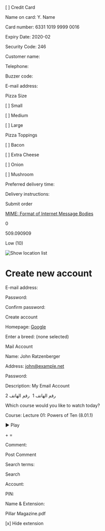\[ ] Credit Card

Name on card: Y. Name

Card number: 6331 1019 9999 0016

Expiry Date: 2020-02

Security Code: 246

Customer name:

Telephone:

Buzzer code:

E-mail address:

Pizza Size

\[ ] Small

\[ ] Medium

\[ ] Large

Pizza Toppings

\[ ] Bacon

\[ ] Extra Cheese

\[ ] Onion

\[ ] Mushroom

Preferred delivery time:

Delivery instructions:

Submit order

[MIME: Format of Internet Message Bodies](https://tools.ietf.org/html/rfc2045)

0

509.090909

Low (10)

![Show location list](map.png)

# Create new account

E-mail address:

Password:

Confirm password:

Create account

Homepage: [Google](https://www.google.com/)

Enter a breed: (none selected)

Mail Account

Name: John Ratzenberger

Address: <john@example.net>

Password:

Description: My Email Account

‫ رقم الهاتف 1 ‮ ‫ رقم الهاتف 2 ‮

Which course would you like to watch today?

Course: Lecture 01: Powers of Ten (8.01.1)

▶ Play

\+  =

Comment:

Post Comment

Search terms:

Search

Account:

PIN:

Name & Extension:

Pillar Magazine.pdf

\[x] Hide extension
